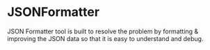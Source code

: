 # JSONFormatter
JSON Formatter tool is built to resolve the problem by formatting &amp; improving the JSON data so that it is easy to understand and debug.
